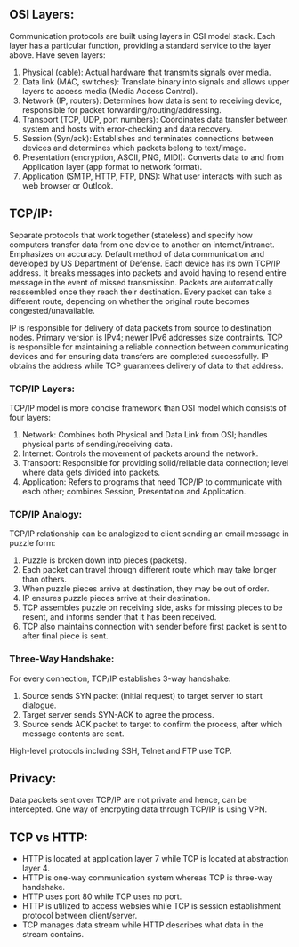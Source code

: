 ## OSI Layers:
Communication protocols are built using layers in OSI model stack. Each layer has a particular function, providing a standard service to the layer above. Have seven layers:
1. Physical (cable): Actual hardware that transmits signals over media.
2. Data link (MAC, switches): Translate binary into signals and allows upper layers to access media (Media Access Control).
3. Network (IP, routers): Determines how data is sent to receiving device, responsible for packet forwarding/routing/addressing.
4. Transport (TCP, UDP, port numbers): Coordinates data transfer between system and hosts with error-checking and data recovery.
5. Session (Syn/ack): Establishes and terminates connections between devices and determines which packets belong to text/image.
6. Presentation (encryption, ASCII, PNG, MIDI): Converts data to and from Application layer (app format to network format).
7. Application (SMTP, HTTP, FTP, DNS): What user interacts with such as web browser or Outlook.

## TCP/IP:
Separate protocols that work together (stateless) and specify how computers transfer data from one device to another on internet/intranet. Emphasizes on accuracy. Default method of data communication and developed by US Department of Defense. Each device has its own TCP/IP address. It breaks messages into packets and avoid having to resend entire message in the event of missed transmission. Packets are automatically reassembled once they reach their destination. Every packet can take a different route, depending on whether the original route becomes congested/unavailable.

IP is responsible for delivery of data packets from source to destination nodes. Primary version is IPv4; newer IPv6 addresses size contraints. TCP is responsible for maintaining a reliable connection between communicating devices and for ensuring data transfers are completed successfully. IP obtains the address while TCP guarantees delivery of data to that address. 

### TCP/IP Layers: 
TCP/IP model is more concise framework than OSI model which consists of four layers:
1. Network: Combines both Physical and Data Link from OSI; handles physical parts of sending/receiving data.
2. Internet: Controls the movement of packets around the network.
3. Transport: Responsible for providing solid/reliable data connection; level where data gets divided into packets. 
4. Application: Refers to programs that need TCP/IP to communicate with each other; combines Session, Presentation and Application.

### TCP/IP Analogy:
TCP/IP relationship can be analogized to client sending an email message in puzzle form:
1. Puzzle is broken down into pieces (packets).
2. Each packet can travel through different route which may take longer than others.
3. When puzzle pieces arrive at destination, they may be out of order.
4. IP ensures puzzle pieces arrive at their destination.
5. TCP assembles puzzle on receiving side, asks for missing pieces to be resent, and informs sender that it has been received. 
6. TCP also maintains connection with sender before first packet is sent to after final piece is sent.

### Three-Way Handshake:
For every connection, TCP/IP establishes 3-way handshake:
1. Source sends SYN packet (initial request) to target server to start dialogue.
2. Target server sends SYN-ACK to agree the process.
3. Source sends ACK packet to target to confirm the process, after which message contents are sent.

High-level protocols including SSH, Telnet and FTP use TCP.

## Privacy:
Data packets sent over TCP/IP are not private and hence, can be intercepted. One way of encrpyting data through TCP/IP is using VPN.

## TCP vs HTTP:
- HTTP is located at application layer 7 while TCP is located at abstraction layer 4.
- HTTP is one-way communication system whereas TCP is three-way handshake.
- HTTP uses port 80 while TCP uses no port.
- HTTP is utilized to access websies while TCP is session establishment protocol between client/server.
- TCP manages data stream while HTTP describes what data in the stream contains. 

